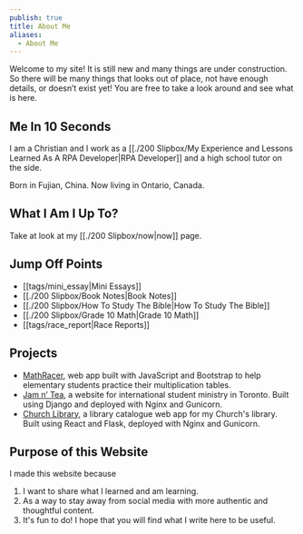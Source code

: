 ```yaml
---
publish: true
title: About Me
aliases:
  - About Me
---
```

Welcome to my site! It is still new and many things are under construction. So there will be many things that looks out of place, not have enough details, or doesn’t exist yet! You are free to take a look around and see what is here.

## Me In 10 Seconds
I am a Christian and I work as a [[./200 Slipbox/My Experience and Lessons Learned As A RPA Developer|RPA Developer]] and a high school tutor on the side.

Born in Fujian, China. Now living in Ontario, Canada.

## What I Am I Up To?
Take at look at my [[./200 Slipbox/now|now]] page.

## Jump Off Points
- [[tags/mini_essay|Mini Essays]]
- [[./200 Slipbox/Book Notes|Book Notes]]
- [[./200 Slipbox/How To Study The Bible|How To Study The Bible]]
- [[./200 Slipbox/Grade 10 Math|Grade 10 Math]]
- [[tags/race_report|Race Reports]]

## Projects
- [MathRacer](https://leiyu3.github.io/mathracer/), web app built with JavaScript and Bootstrap to help elementary students practice their multiplication tables.
- [Jam n’ Tea](https://jamntea.ca/), a website for international student ministry in Toronto. Built using Django and deployed with Nginx and Gunicorn.
- [Church Library](https://library.cgcse.ca), a library catalogue web app for my Church's library. Built using React and Flask, deployed with Nginx and Gunicorn.

## Purpose of this Website
I made this website because 
1) I want to share what I learned and am learning. 
2) As a way to stay away from social media with more authentic and thoughtful content. 
3) It's fun to do! I hope that you will find what I write here to be useful.
